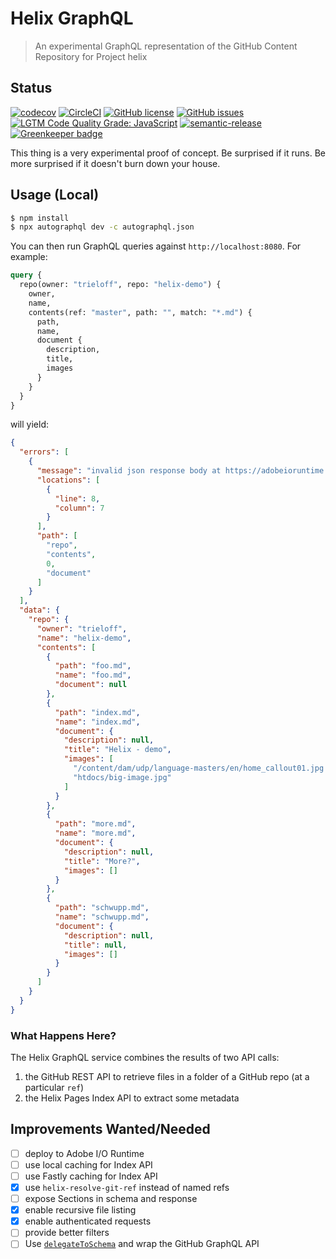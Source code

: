 # Helix GraphQL

> An experimental GraphQL representation of the GitHub Content Repository for Project helix

## Status
[![codecov](https://img.shields.io/codecov/c/github/adobe/helix-library.svg)](https://codecov.io/gh/adobe/helix-library)
[![CircleCI](https://img.shields.io/circleci/project/github/adobe/helix-library.svg)](https://circleci.com/gh/adobe/helix-library)
[![GitHub license](https://img.shields.io/github/license/adobe/helix-library.svg)](https://github.com/adobe/helix-library/blob/master/LICENSE.txt)
[![GitHub issues](https://img.shields.io/github/issues/adobe/helix-library.svg)](https://github.com/adobe/helix-library/issues)
[![LGTM Code Quality Grade: JavaScript](https://img.shields.io/lgtm/grade/javascript/g/adobe/helix-library.svg?logo=lgtm&logoWidth=18)](https://lgtm.com/projects/g/adobe/helix-library)
[![semantic-release](https://img.shields.io/badge/%20%20%F0%9F%93%A6%F0%9F%9A%80-semantic--release-e10079.svg)](https://github.com/semantic-release/semantic-release) [![Greenkeeper badge](https://badges.greenkeeper.io/adobe/helix-library.svg)](https://greenkeeper.io/)

This thing is a very experimental proof of concept. Be surprised if it runs. Be more surprised if it doesn't burn down your house.

## Usage (Local)

```bash
$ npm install
$ npx autographql dev -c autographql.json
```

You can then run GraphQL queries against `http://localhost:8080`. For example:

```graphql
query {
  repo(owner: "trieloff", repo: "helix-demo") {
    owner,
    name,
    contents(ref: "master", path: "", match: "*.md") {
      path,
      name,
      document {
        description,
        title,
        images
      }
    }
  }
}

```

will yield:

```json
{
  "errors": [
    {
      "message": "invalid json response body at https://adobeioruntime.net/api/v1/web/helix-pages/dynamic%40v1/idx_json?owner=trieloff&repo=helix-demo&ref=master&path=foo.md reason: Unexpected end of JSON input",
      "locations": [
        {
          "line": 8,
          "column": 7
        }
      ],
      "path": [
        "repo",
        "contents",
        0,
        "document"
      ]
    }
  ],
  "data": {
    "repo": {
      "owner": "trieloff",
      "name": "helix-demo",
      "contents": [
        {
          "path": "foo.md",
          "name": "foo.md",
          "document": null
        },
        {
          "path": "index.md",
          "name": "index.md",
          "document": {
            "description": null,
            "title": "Helix - demo",
            "images": [
              "/content/dam/udp/language-masters/en/home_callout01.jpg.img.jpg",
              "htdocs/big-image.jpg"
            ]
          }
        },
        {
          "path": "more.md",
          "name": "more.md",
          "document": {
            "description": null,
            "title": "More?",
            "images": []
          }
        },
        {
          "path": "schwupp.md",
          "name": "schwupp.md",
          "document": {
            "description": null,
            "title": null,
            "images": []
          }
        }
      ]
    }
  }
}
```

### What Happens Here?

The Helix GraphQL service combines the results of two API calls:

1. the GitHub REST API to retrieve files in a folder of a GitHub repo (at a particular `ref`)
2. the Helix Pages Index API to extract some metadata

## Improvements Wanted/Needed

- [ ] deploy to Adobe I/O Runtime
- [ ] use local caching for Index API
- [ ] use Fastly caching for Index API
- [x] use `helix-resolve-git-ref` instead of named refs
- [ ] expose Sections in schema and response
- [x] enable recursive file listing
- [x] enable authenticated requests
- [ ] provide better filters
- [ ] Use [`delegateToSchema`](https://www.apollographql.com/docs/graphql-tools/schema-delegation/#delegatetoschema) and wrap the GitHub GraphQL API